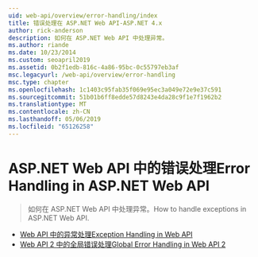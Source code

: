 ```yaml
---
uid: web-api/overview/error-handling/index
title: 错误处理在 ASP.NET Web API-ASP.NET 4.x
author: rick-anderson
description: 如何在 ASP.NET Web API 中处理异常。
ms.author: riande
ms.date: 10/23/2014
ms.custom: seoapril2019
ms.assetid: 0b2f1edb-816c-4a86-95bc-0c55797eb3af
msc.legacyurl: /web-api/overview/error-handling
msc.type: chapter
ms.openlocfilehash: 1c1403c95fab35f069e95ec3a049e72e9e37c591
ms.sourcegitcommit: 51b01b6ff8edde57d8243e4da28c9f1e7f1962b2
ms.translationtype: MT
ms.contentlocale: zh-CN
ms.lasthandoff: 05/06/2019
ms.locfileid: "65126258"
---
```

# <a name="error-handling-in-aspnet-web-api"></a><span data-ttu-id="15290-103">ASP.NET Web API 中的错误处理</span><span class="sxs-lookup"><span data-stu-id="15290-103">Error Handling in ASP.NET Web API</span></span>

> <span data-ttu-id="15290-104">如何在 ASP.NET Web API 中处理异常。</span><span class="sxs-lookup"><span data-stu-id="15290-104">How to handle exceptions in ASP.NET Web API.</span></span>

- [<span data-ttu-id="15290-105">Web API 中的异常处理</span><span class="sxs-lookup"><span data-stu-id="15290-105">Exception Handling in Web API</span></span>](exception-handling.md)
- [<span data-ttu-id="15290-106">Web API 2 中的全局错误处理</span><span class="sxs-lookup"><span data-stu-id="15290-106">Global Error Handling in Web API 2</span></span>](web-api-global-error-handling.md)

